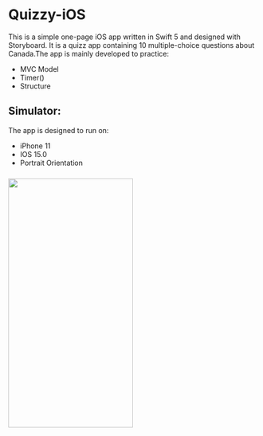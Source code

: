 # Quizzy-iOS
This is a simple one-page iOS app written in Swift 5 and designed with Storyboard. It is a quizz app containing 10 multiple-choice questions about Canada.The app is mainly developed to practice:

- MVC Model
- Timer()
- Structure

## Simulator:

The app is designed to run on:
- iPhone 11
- IOS 15.0
- Portrait Orientation

<h3 align="">
<img src="simulator.gif" height=500 width="250">
</h3>
